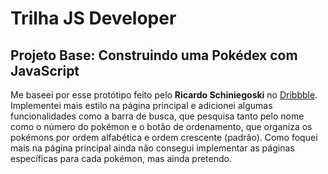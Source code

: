 # Trilha JS Developer
## Projeto Base: Construindo uma Pokédex com JavaScript
Me baseei por esse protótipo feito pelo **Ricardo Schiniegoski** no [Dribbble](https://dribbble.com/shots/17616780-pok-dex). Implementei mais estilo na página principal e adicionei algumas funcionalidades como a barra de busca, que pesquisa tanto pelo nome como o número do pokémon e o botão de ordenamento, que organiza os pokémons por ordem alfabética e ordem crescente (padrão). Como foquei mais na página principal ainda não consegui implementar as páginas específicas para cada pokémon, mas ainda pretendo.
